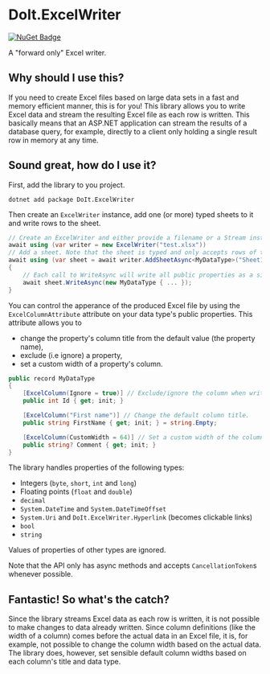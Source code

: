 # DoIt.ExcelWriter
[![NuGet Badge](https://buildstats.info/nuget/DoIt.ExcelWriter)](https://www.nuget.org/packages/DoIt.ExcelWriter/)

A "forward only" Excel writer.

## Why should I use this?
If you need to create Excel files based on large data sets in a fast and memory efficient manner, this is for you! This library allows you to write Excel data and stream the resulting Excel file as each row is written. This basically means that an ASP.NET application can stream the results of a database query, for example, directly to a client only holding a single result row in memory at any time.

## Sound great, how do I use it?
First, add the library to you project.

```
dotnet add package DoIt.ExcelWriter
```

Then create an `ExcelWriter` instance, add one (or more) typed sheets to it and write rows to the sheet.

```c#
// Create an ExcelWriter and either provide a filename or a Stream instance as destination.
await using (var writer = new ExcelWriter("test.xlsx"))
// Add a sheet. Note that the sheet is typed and only accepts rows of the specified type!
await using (var sheet = await writer.AddSheetAsync<MyDataType>("Sheet1"))
{
    // Each call to WriteAsync will write all public properties as a single row.
    await sheet.WriteAsync(new MyDataType { ... });
}
```

You can control the apperance of the produced Excel file by using the `ExcelColumnAttribute` attribute on your data type's public properties. This attribute allows you to

 * change the property's column title from the default value (the property name),
 * exclude (i.e ignore) a property,
 * set a custom width of a property's column.

```c#
public record MyDataType
{
    [ExcelColumn(Ignore = true)] // Exclude/ignore the column when writing the Excel data.
    public int Id { get; init; }

    [ExcelColumn("First name")] // Change the default column title.
    public string FirstName { get; init; } = string.Empty;

    [ExcelColumn(CustomWidth = 64)] // Set a custom width of the column.
    public string? Comment { get; init; }
}
```

The library handles properties of the following types:

 * Integers (`byte`, `short`, `int` and `long`)
 * Floating points (`float` and `double`)
 * `decimal`
 * `System.DateTime` and `System.DateTimeOffset`
 * `System.Uri` and `DoIt.ExcelWriter.Hyperlink` (becomes clickable links)
 * `bool`
 * `string`

Values of properties of other types are ignored.

Note that the API only has async methods and accepts `CancellationToken`s whenever possible.

## Fantastic! So what's the catch?
Since the library streams Excel data as each row is written, it is not possible to make changes to data already written. Since column definitions (like the width of a column) comes before the actual data in an Excel file, it is, for example, not possible to change the column width based on the actual data. The library does, however, set sensible default column widths based on each column's title and data type.
